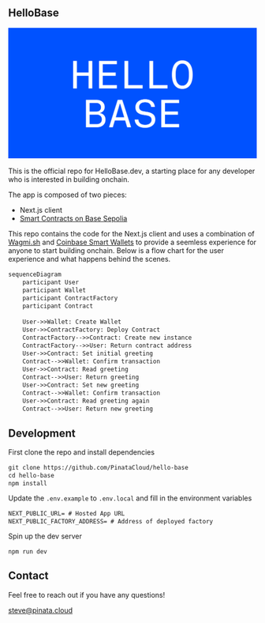 ## HelloBase

![og](./public/og.png)

This is the official repo for HelloBase.dev, a starting place for any developer who is interested in building onchain.

The app is composed of two pieces:

- Next.js client
- [Smart Contracts on Base Sepolia](https://github.com/PinataCloud/hello-base-contracts)

This repo contains the code for the Next.js client and uses a combination of [Wagmi.sh](https://wagmi.sh) and [Coinbase Smart Wallets](https://www.coinbase.com/wallet/smart-wallet) to provide a seemless experience for anyone to start building onchain. Below is a flow chart for the user experience and what happens behind the scenes.

```mermaid
sequenceDiagram
    participant User
    participant Wallet
    participant ContractFactory
    participant Contract

    User->>Wallet: Create Wallet
    User->>ContractFactory: Deploy Contract
    ContractFactory-->>Contract: Create new instance
    ContractFactory-->>User: Return contract address
    User->>Contract: Set initial greeting
    Contract-->>Wallet: Confirm transaction
    User->>Contract: Read greeting
    Contract-->>User: Return greeting
    User->>Contract: Set new greeting
    Contract-->>Wallet: Confirm transaction
    User->>Contract: Read greeting again
    Contract-->>User: Return new greeting
```

## Development

First clone the repo and install dependencies

```
git clone https://github.com/PinataCloud/hello-base
cd hello-base
npm install
```

Update the `.env.example` to `.env.local` and fill in the environment variables

```
NEXT_PUBLIC_URL= # Hosted App URL
NEXT_PUBLIC_FACTORY_ADDRESS= # Address of deployed factory
```

Spin up the dev server

```
npm run dev
```

## Contact

Feel free to reach out if you have any questions!

[steve@pinata.cloud](mailto:steve@pinata.cloud)

